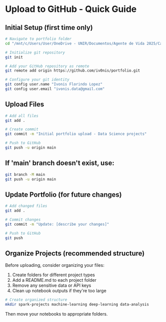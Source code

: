 # Upload to GitHub - Quick Guide

## Initial Setup (first time only)

```bash
# Navigate to portfolio folder
cd "/mnt/c/Users/User/OneDrive - UNIR/Documentos/Agente de Vida 2025/Career/portfolio"

# Initialize git repository
git init

# Add your GitHub repository as remote
git remote add origin https://github.com/iv0nis/portfolio.git

# Configure your git identity
git config user.name "Ivonis Florindo Lopez"
git config user.email "ivonis.data@gmail.com"
```

## Upload Files

```bash
# Add all files
git add .

# Create commit
git commit -m "Initial portfolio upload - Data Science projects"

# Push to GitHub
git push -u origin main
```

## If 'main' branch doesn't exist, use:

```bash
git branch -M main
git push -u origin main
```

## Update Portfolio (for future changes)

```bash
# Add changed files
git add .

# Commit changes
git commit -m "Update: [describe your changes]"

# Push to GitHub
git push
```

## Organize Projects (recommended structure)

Before uploading, consider organizing your files:

1. Create folders for different project types
2. Add a README.md to each project folder
3. Remove any sensitive data or API keys
4. Clean up notebook outputs if they're too large

```bash
# Create organized structure
mkdir spark-projects machine-learning deep-learning data-analysis
```

Then move your notebooks to appropriate folders.